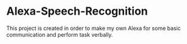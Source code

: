 # Alexa-Speech-Recognition
This project is created in order to make my own Alexa for some basic communication and perform task verbally.
